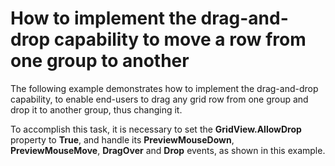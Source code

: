 # How to implement the drag-and-drop capability to move a row from one group to another


<p>The following example demonstrates how to implement the drag-and-drop capability, to enable end-users to drag any grid row from one group and drop it to another group, thus changing it.</p><p>To accomplish this task, it is necessary to set the <strong>GridView.AllowDrop</strong> property to <strong>True</strong>, and handle its <strong>PreviewMouseDown</strong>, <strong>PreviewMouseMove</strong>, <strong>DragOver</strong> and <strong>Drop</strong> events, as shown in this example.</p>

<br/>


